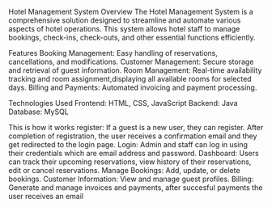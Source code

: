 Hotel Management System
Overview
The Hotel Management System is a comprehensive solution designed to streamline and automate various aspects of hotel operations. This system allows hotel staff to manage bookings, check-ins, check-outs, and other essential functions efficiently.

Features
Booking Management: Easy handling of reservations, cancellations, and modifications.
Customer Management: Secure storage and retrieval of guest information.
Room Management: Real-time availability tracking and room assignment,displaying all available rooms for selected days.
Billing and Payments: Automated invoicing and payment processing.


Technologies Used
Frontend: HTML, CSS, JavaScript
Backend: Java
Database: MySQL

This is how it works
register: If a guest is a new user, they can register. After completion of registration, the user receives a confirmation email and they get redirected to the login page.
Login: Admin and staff can log in using their credentials which are email address and password.
Dashboard: Users can track their upcoming reservations, view history of their reservations, edit or cancel reservations.
Manage Bookings: Add, update, or delete bookings.
Customer Information: View and manage guest profiles.
Billing: Generate and manage invoices and payments, after succesful payments the user receives an email
